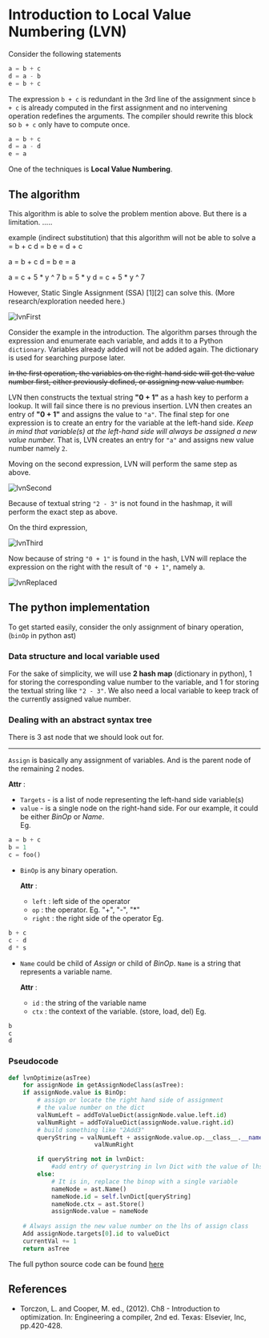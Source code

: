 # Introduction to Local Value Numbering (LVN)
Consider the following statements
```python
a = b + c
d = a - b
e = b + c
```
The expression `b + c` is redundant in the 3rd line of the assignment since `b + c` is already computed in the first assignment and no intervening operation redefines the arguments. The compiler should rewrite this block so `b + c` only have to compute once. 
```python
a = b + c
d = a - d
e = a
```
One of the techniques is **Local Value Numbering**. 

## The algorithm
This algorithm is able to solve the problem mention above. But there is a limitation. .....

example (indirect substitution) that this algorithm will not be able to solve
a = b + c
d = b
e = d + c

a = b + c
d = b
e = a


a = c + 5 * y ^ 7
b = 5 * y
d = c + 5 * y ^ 7

However, Static Single Assignment (SSA) [1][2] can solve this. (More research/exploration needed here.)

![lvnFirst](https://github.com/usagitoneko97/python-ast/blob/master/A2.LVN/resources/lvnFirst.svg)

Consider the example in the introduction. The algorithm parses through the expression and enumerate each variable, and adds it to a Python `dictionary`. Variables already added will not be added again. The dictionary is used for searching purpose later.


~~In the first operation, the variables on the right-hand side will get the value number first, either previously defined, or assigning new value number.~~





LVN then constructs the textual string **"0 + 1"** as a hash key to perform a lookup. It will fail since there is no previous insertion. LVN then creates an entry of **"0 + 1"** and assigns the value to `"a"`. The final step for one expression is to create an entry for the variable at the left-hand side. *Keep in mind that variable(s) at the left-hand side will always be assigned a new value number.* That is, LVN creates an entry for `"a"` and assigns new value number namely `2`. 

Moving on the second expression, LVN will perform the same step as above. 

![lvnSecond](https://github.com/usagitoneko97/python-ast/blob/master/A2.LVN/resources/lvnSecond.svg)

Because of textual string `"2 - 3"` is not found in the hashmap, it will perform the exact step as above. 

On the third expression, 

![lvnThird](https://github.com/usagitoneko97/python-ast/blob/master/A2.LVN/resources/lvnThird.svg)

Now because of string `"0 + 1"` is found in the hash, LVN will replace the expression on the right with the result of `"0 + 1"`, namely a.

![lvnReplaced](https://github.com/usagitoneko97/python-ast/blob/master/A2.LVN/resources/lvnReplaced.svg)

## The python implementation
To get started easily, consider the only assignment of binary operation, (`binOp` in python ast)
### Data structure and local variable used
For the sake of simplicity, we will use **2 hash map** (dictionary in python), 1 for storing the corresponding value number to the variable, and 1 for storing the textual string like `"2 - 3"`. We also need a local variable to keep track of the currently assigned value number. 

### Dealing with an abstract syntax tree
There is 3 ast node that we should look out for. 

---

`Assign` is basically any assignment of variables. And is the parent node of the remaining 2 nodes. 

**Attr** :  
- `Targets` - is a list of node representing the left-hand side variable(s)
- `value` - is a single node on the right-hand side. For our example, it could be either *BinOp* or *Name*.  
Eg.
```python
a = b + c
b = 1
c = foo()
```
- `BinOp` is any binary operation.

    **Attr** :
    - `left` : left side of the operator
    - `op` : the operator. Eg. "+", "-", "*"
    - `right` : the right side of the operator
 Eg.
```python
b + c
c - d
d * s
```
- `Name` could be child of *Assign* or child of *BinOp*. `Name` is a string that represents a variable name.

    **Attr** :
    - `id` : the string of the variable name
    - `ctx` : the context of the variable. (store, load, del)
Eg. 
```python
b
c
d
```

### Pseudocode
```python
def lvnOptimize(asTree)
    for assignNode in getAssignNodeClass(asTree):
    if assignNode.value is BinOp:
        # assign or locate the right hand side of assignment
        # the value number on the dict
        valNumLeft = addToValueDict(assignNode.value.left.id)
        valNumRight = addToValueDict(assignNode.value.right.id)
        # build something like "2Add3"
        queryString = valNumLeft + assignNode.value.op.__class__.__name__ +
                        valNumRight

        if queryString not in lvnDict:
            #add entry of querystring in lvn Dict with the value of lhs var name
        else:
            # It is in, replace the binop with a single variable
            nameNode = ast.Name()
            nameNode.id = self.lvnDict[queryString]
            nameNode.ctx = ast.Store()
            assignNode.value = nameNode
    
    # Always assign the new value number on the lhs of assign class
    Add assignNode.targets[0].id to valueDict
    currentVal += 1
    return asTree
```

The full python source code can be found [here](https://github.com/usagitoneko97/python-ast/blob/master/A2.LVN/lvn.py)

## References
- Torczon, L. and Cooper, M. ed., (2012). Ch8 - Introduction to optimization. In: Engineering a compiler, 2nd ed. Texas: Elsevier, Inc, pp.420-428.
